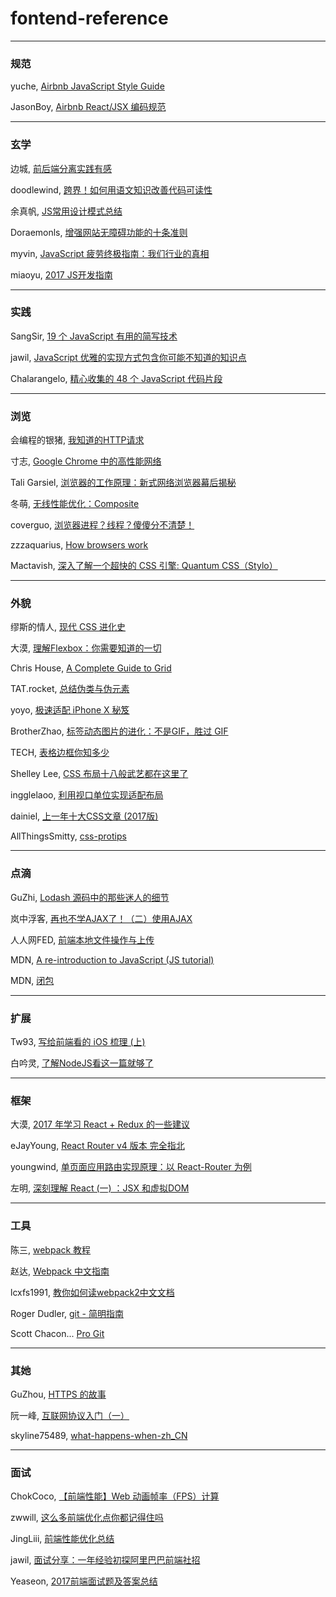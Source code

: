 # fontend-reference

---
### 规范

yuche, [Airbnb JavaScript Style Guide](https://github.com/yuche/javascript/blob/master/README.md)

JasonBoy, [Airbnb React/JSX 编码规范](https://github.com/JasonBoy/javascript/blob/master/react/README.md)

---
### 玄学

边城, [前后端分离实践有感](https://my.oschina.net/jamesfancy/blog/1604237)

doodlewind, [跨界！如何用语文知识改善代码可读性](https://juejin.im/post/5a1fcd8f518825592c07e326)

余真帆, [JS常用设计模式总结](https://fanerge.github.io/2017/11/12/%E8%AE%BE%E8%AE%A1%E6%A8%A1%E5%BC%8F%E6%80%BB%E7%BB%93/)

Doraemonls, [增强网站无障碍功能的十条准则](http://zcfy.cc/article/10-guidelines-to-improve-your-web-accessibility-aerolab-4222.html?t=new)

myvin, [JavaScript 疲劳终极指南：我们行业的真相](http://www.zcfy.cc/article/the-ultimate-guide-to-javascript-fatigue-realities-of-our-industry-3914.html)

miaoyu, [2017 JS开发指南](http://www.zcfy.cc/article/a-map-to-modern-javascript-development-2017-hacker-noon-3696.html)

---
### 实践

SangSir, [19 个 JavaScript 有用的简写技术](https://segmentfault.com/a/1190000012673854)

jawil, [JavaScript 优雅的实现方式包含你可能不知道的知识点](https://github.com/jawil/blog/issues/30)

Chalarangelo, [精心收集的 48 个 JavaScript 代码片段](http://mp.weixin.qq.com/s/XpTdSYuECq3lV8BOCcJqFA)

---
### 浏览

会编程的银猪, [我知道的HTTP请求](https://fed.renren.com/2018/02/03/http-request/)

寸志, [Google Chrome 中的高性能网络](https://qianduan.group/posts/5a0af34941a4410ebdd6df2f)

Tali Garsiel, [浏览器的工作原理：新式网络浏览器幕后揭秘](https://www.html5rocks.com/zh/tutorials/internals/howbrowserswork/)

冬萌, [无线性能优化：Composite](http://taobaofed.org/blog/2016/04/25/performance-composite/?from=singlemessage)

coverguo, [浏览器进程？线程？傻傻分不清楚！](http://imweb.io/topic/58e3bfa845e5c13468f567d5)

zzzaquarius, [How browsers work](http://blog.csdn.net/zzzaquarius/article/details/6532299)

Mactavish, [深入了解一个超快的 CSS 引擎: Quantum CSS（Stylo）](http://www.zcfy.cc/article/inside-a-super-fast-css-engine-quantum-css-aka-stylo-x2605-mozilla-hacks-8211-the-web-developer-blog-4041.html?t=new)

---
### 外貌

缪斯的情人, [现代 CSS 进化史](https://segmentfault.com/a/1190000013191860)

大漠, [理解Flexbox：你需要知道的一切](https://www.w3cplus.com/css3/understanding-flexbox-everything-you-need-to-know.html)

Chris House, [A Complete Guide to Grid](https://css-tricks.com/snippets/css/complete-guide-grid/#prop-grid-column-row)

TAT.rocket, [总结伪类与伪元素](http://www.alloyteam.com/2016/05/summary-of-pseudo-classes-and-pseudo-elements/)

yoyo, [极速适配 iPhone X 秘笈](https://isux.tencent.com/articles/isux-h5-in-iphone.html)

BrotherZhao, [<img>标签动态图片的进化：不是GIF，胜过 GIF](https://mp.weixin.qq.com/s/lbzK1tsRvLmRKYo7PPgrFQ)

TECH, [表格边框你知多少](https://isux.tencent.com/articles/isux-table-border.html)

Shelley Lee, [CSS 布局十八般武艺都在这里了](https://zhuanlan.zhihu.com/p/25565751)

ingglelaoo, [利用视口单位实现适配布局](https://aotu.io/notes/2017/04/28/2017-4-28-CSS-viewport-units/)

dainiel, [上一年十大CSS文章 (2017版)](http://www.zcfy.cc/article/css-top-10-articles-for-the-past-year-v-2017-mybridge-for-professionals-2391.html)

AllThingsSmitty, [css-protips](https://github.com/AllThingsSmitty/css-protips/blob/master/translations/zh-CN/README.md)

---
### 点滴

GuZhi, [Lodash 源码中的那些迷人的细节](https://qianduan.group/posts/5a58d2050cf6b624d2239c44)

岚中浮客, [再也不学AJAX了！（二）使用AJAX](https://segmentfault.com/a/1190000012237477)

人人网FED, [前端本地文件操作与上传](https://juejin.im/post/5a193b4bf265da43052e528a)

MDN, [A re-introduction to JavaScript (JS tutorial)](https://developer.mozilla.org/en-US/docs/Web/JavaScript/A_re-introduction_to_JavaScript)

MDN, [闭包](https://developer.mozilla.org/zh-CN/docs/Web/JavaScript/Closures)

---
### 扩展

Tw93, [写给前端看的 iOS 梳理 (上)](http://tw93.com/2018-02-07/ios-1.html)

白吟灵, [了解NodeJS看这一篇就够了](https://segmentfault.com/a/1190000013241874)

---
### 框架

大漠, [2017 年学习 React + Redux 的一些建议](https://www.w3cplus.com/react/tips-to-learn-react-redux.html)

eJayYoung, [React Router v4 版本 完全指北](http://zcfy.cc/article/react-router-v4-the-complete-guide-mdash-sitepoint-4448.html?t=new)

youngwind, [单页面应用路由实现原理：以 React-Router 为例](https://github.com/youngwind/blog/issues/109)

左明, [深刻理解 React (一) ：JSX 和虚拟DOM](https://www.qcloud.com/community/article/164816001481011867)

---
### 工具

陈三, [webpack 教程](https://blog.zfanw.com/webpack-tutorial/)

赵达, [Webpack 中文指南](http://zhaoda.net/webpack-handbook/index.html)

lcxfs1991, [教你如何读webpack2中文文档](https://github.com/lcxfs1991/blog/issues/17)

Roger Dudler, [git - 简明指南](https://rogerdudler.github.io/git-guide/index.zh.html)

Scott Chacon... [Pro Git](https://git-scm.com/book/zh/v2)

---
### 其她

GuZhou, [HTTPS 的故事](https://qianduan.group/posts/5a6560b00cf6b624d2239c6f)

阮一峰, [互联网协议入门（一）](http://www.ruanyifeng.com/blog/2012/05/internet_protocol_suite_part_i.html)

skyline75489, [what-happens-when-zh_CN](https://github.com/skyline75489/what-happens-when-zh_CN/blob/master/README.rst)

---
### 面试

ChokCoco, [【前端性能】Web 动画帧率（FPS）计算](http://www.cnblogs.com/coco1s/p/8029582.html)

zwwill, [这么多前端优化点你都记得住吗](https://github.com/zwwill/blog/issues/1)

JingLiii, [前端性能优化总结](http://www.cnblogs.com/zhangrunhao/p/7682557.html)

jawil, [面试分享：一年经验初探阿里巴巴前端社招](https://github.com/jawil/blog/issues/22)

Yeaseon, [2017前端面试题及答案总结](https://yeaseonzhang.github.io/2017/09/17/2017前端面试题及答案总结/#more)
